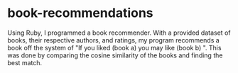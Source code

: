 # book-recommendations

Using Ruby, I programmed a book recommender. With a provided dataset of books, their respective authors, and ratings, my program recommends a book off the system of "If you liked (book a) you may like (book b) ". This was done by comparing the cosine similarity of the books and finding the best match.
